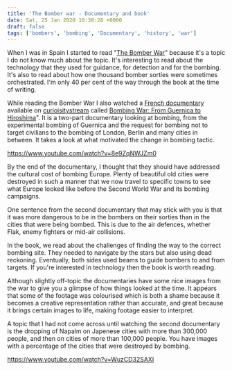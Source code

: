 ```yaml
---
title: 'The Bomber war - Documentary and book'
date: Sat, 25 Jan 2020 10:38:28 +0000
draft: false
tags: ['bombers', 'bombing', 'Documentary', 'history', 'war']
---
```


When I was in Spain I started to read "[The Bomber War](https://www.goodreads.com/book/show/1065273.The_Bomber_War)" because it's a topic I do not know much about the topic. It's interesting to read about the technology that they used for guidance, for detection and for the bombing. It's also to read about how one thousand bomber sorties were sometimes orchestrated. I'm only 40 per cent of the way through the book at the time of writing.

While reading the Bomber War I also watched a [French documentary](https://cpbfilms.com/fr/documentaires/le-monde-sous-les-bombes) available on [curioisitystream](https://curiositystream.com/) called [Bombing War: From Guernica to Hiroshima](https://curiositystream.com/series/302/bombing-war-from-guernica-to-hiroshima)". It is a two-part documentary looking at bombing, from the experimental bombing of Guernica and the request for bombing not to target civilians to the bombing of London, Berlin and many cities in between. It takes a look at what motivated the change in bombing tactic.

https://www.youtube.com/watch?v=8e9ZqNWJZm0

By the end of the documentary, I thought that they should have addressed the cultural cost of bombing Europe. Plenty of beautiful old cities were destroyed in such a manner that we now travel to specific towns to see what Europe looked like before the Second World War and its bombing campaigns.

One sentence from the second documentary that may stick with you is that it was more dangerous to be in the bombers on their sorties than in the cities that were being bombed. This is due to the air defences, whether Flak, enemy fighters or mid-air collisions.

In the book, we read about the challenges of finding the way to the correct bombing site. They needed to navigate by the stars but also using dead reckoning. Eventually, both sides used beams to guide bombers to and from targets. If you're interested in technology then the book is worth reading.

Although slightly off-topic the documentaries have some nice images from the war to give you a glimpse of how things looked at the time. It appears that some of the footage was colourised which is both a shame because it becomes a creative representation rather than accurate, and great because it brings certain images to life, making footage easier to interpret.

A topic that I had not come across until watching the second documentary is the dropping of Napalm on Japenese cities with more than 300,000 people, and then on cities of more than 100,000 people. You have images with a percentage of the cities that were destroyed by bombing.

https://www.youtube.com/watch?v=WuzCD32SAXI